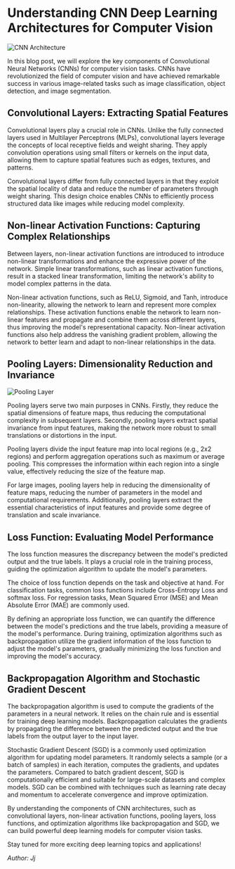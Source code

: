 # Understanding CNN Deep Learning Architectures for Computer Vision

![CNN Architecture]([https://www.google.com/url?sa=i&url=https%3A%2F%2Fwww.researchgate.net%2Ffigure%2FProposed-adopted-Convolutional-Neural-Network-CNN-model_fig2_332407214&psig=AOvVaw1aA-cdfTzV3K_YjuRs5kum&ust=1684401537777000&source=images&cd=vfe&ved=0CBAQjRxqFwoTCKC-xeuC_P4CFQAAAAAdAAAAABAR])

In this blog post, we will explore the key components of Convolutional Neural Networks (CNNs) for computer vision tasks. CNNs have revolutionized the field of computer vision and have achieved remarkable success in various image-related tasks such as image classification, object detection, and image segmentation.

## Convolutional Layers: Extracting Spatial Features

Convolutional layers play a crucial role in CNNs. Unlike the fully connected layers used in Multilayer Perceptrons (MLPs), convolutional layers leverage the concepts of local receptive fields and weight sharing. They apply convolution operations using small filters or kernels on the input data, allowing them to capture spatial features such as edges, textures, and patterns.

Convolutional layers differ from fully connected layers in that they exploit the spatial locality of data and reduce the number of parameters through weight sharing. This design choice enables CNNs to efficiently process structured data like images while reducing model complexity.

## Non-linear Activation Functions: Capturing Complex Relationships

Between layers, non-linear activation functions are introduced to introduce non-linear transformations and enhance the expressive power of the network. Simple linear transformations, such as linear activation functions, result in a stacked linear transformation, limiting the network's ability to model complex patterns in the data.

Non-linear activation functions, such as ReLU, Sigmoid, and Tanh, introduce non-linearity, allowing the network to learn and represent more complex relationships. These activation functions enable the network to learn non-linear features and propagate and combine them across different layers, thus improving the model's representational capacity. Non-linear activation functions also help address the vanishing gradient problem, allowing the network to better learn and adapt to non-linear relationships in the data.

## Pooling Layers: Dimensionality Reduction and Invariance

![Pooling Layer]([https://example.com/pooling_layer.png](https://www.google.com/url?sa=i&url=https%3A%2F%2Fwww.analyticsvidhya.com%2Fblog%2F2021%2F05%2Fconvolutional-neural-networks-cnn%2F&psig=AOvVaw11_kS3daYxNjZGE_PTUKWZ&ust=1684401674654000&source=images&cd=vfe&ved=0CBAQjRxqFwoTCNCr_ayD_P4CFQAAAAAdAAAAABAE))

Pooling layers serve two main purposes in CNNs. Firstly, they reduce the spatial dimensions of feature maps, thus reducing the computational complexity in subsequent layers. Secondly, pooling layers extract spatial invariance from input features, making the network more robust to small translations or distortions in the input.

Pooling layers divide the input feature map into local regions (e.g., 2x2 regions) and perform aggregation operations such as maximum or average pooling. This compresses the information within each region into a single value, effectively reducing the size of the feature map.

For large images, pooling layers help in reducing the dimensionality of feature maps, reducing the number of parameters in the model and computational requirements. Additionally, pooling layers extract the essential characteristics of input features and provide some degree of translation and scale invariance.

## Loss Function: Evaluating Model Performance

The loss function measures the discrepancy between the model's predicted output and the true labels. It plays a crucial role in the training process, guiding the optimization algorithm to update the model's parameters.

The choice of loss function depends on the task and objective at hand. For classification tasks, common loss functions include Cross-Entropy Loss and softmax loss. For regression tasks, Mean Squared Error (MSE) and Mean Absolute Error (MAE) are commonly used.

By defining an appropriate loss function, we can quantify the difference between the model's predictions and the true labels, providing a measure of the model's performance. During training, optimization algorithms such as backpropagation utilize the gradient information of the loss function to adjust the model's parameters, gradually minimizing the loss function and improving the model's accuracy.

## Backpropagation Algorithm and Stochastic Gradient Descent

The backpropagation algorithm is used to compute the gradients of the parameters in a neural network. It relies on the chain rule and is essential for training deep learning models. Backpropagation calculates the gradients by propagating the difference between the predicted output and the true labels from the output layer to the input layer.

Stochastic Gradient Descent (SGD) is a commonly used optimization algorithm for updating model parameters. It randomly selects a sample (or a batch of samples) in each iteration, computes the gradients, and updates the parameters. Compared to batch gradient descent, SGD is computationally efficient and suitable for large-scale datasets and complex models. SGD can be combined with techniques such as learning rate decay and momentum to accelerate convergence and improve optimization.

By understanding the components of CNN architectures, such as convolutional layers, non-linear activation functions, pooling layers, loss functions, and optimization algorithms like backpropagation and SGD, we can build powerful deep learning models for computer vision tasks.

Stay tuned for more exciting deep learning topics and applications!

*Author: Jj*
